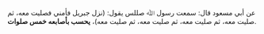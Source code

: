 عن أبي مسعود قال: سمعت رسول ﷲ صللس يقول: (نزل جبريل فأمني فصليت معه، ثم صليت معه، ثم صليت معه، ثم صليت معه، ثم صليت معه)، **يحسب بأصابعه خمس صلوات**.